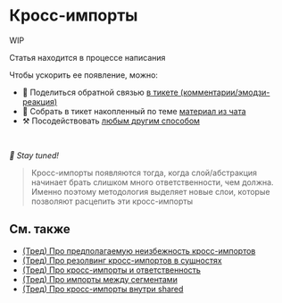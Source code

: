 # Кросс-импорты

WIP

Статья находится в процессе написания

Чтобы ускорить ее появление, можно:

* 📢 Поделиться обратной связью [в тикете (комментарии/эмодзи-реакция)](https://github.com/feature-sliced/documentation/issues/220)
* 💬 Собрать в тикет накопленный по теме [материал из чата](https://t.me/feature_sliced)
* ⚒️ Посодействовать [любым другим способом](https://github.com/feature-sliced/documentation/blob/master/CONTRIBUTING.md)

<br />

*🍰 Stay tuned!*

> Кросс-импорты появляются тогда, когда слой/абстракция начинает брать слишком много ответственности, чем должна. Именно поэтому методология выделяет новые слои, которые позволяют расцепить эти кросс-импорты

## См. также[​](#see-also "Прямая ссылка на этот заголовок")

* [(Тред) Про предполагаемую неизбежность кросс-импортов](https://t.me/feature_sliced/4515)
* [(Тред) Про резолвинг кросс-импортов в сущностях](https://t.me/feature_sliced/3678)
* [(Тред) Про кросс-импорты и ответственность](https://t.me/feature_sliced/3287)
* [(Тред) Про импорты между сегментами](https://t.me/feature_sliced/4021)
* [(Тред) Про кросс-импорты внутри shared](https://t.me/feature_sliced/3618)
